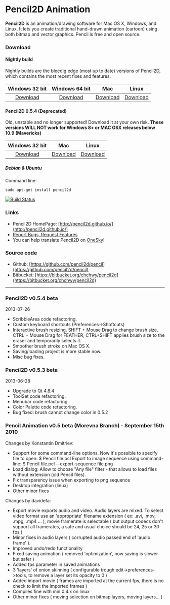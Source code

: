 # Pencil2D Animation

**Pencil2D** is an animation/drawing software for Mac OS X, Windows, and Linux. It lets you create traditional hand-drawn animation (cartoon) using both bitmap and vector graphics. Pencil is free and open source.

### Download ###
#### Nightly build
Nightly builds are the bleedig edge (most up to date) versions of Pencil2D, which contains the most recent fixes and features.

| Windows 32 bit   | Windows 64 bit    | Mac             | Linux             |
| :--------------: | :---------------: | :-------------: | :---------------: |
| [Download][0]    | [Download][1]     | [Download][2]   | [Download][3]     |

[0]: https://goo.gl/0rbHu6
[1]: https://goo.gl/5pZXED
[2]: https://goo.gl/PXsLCI
[3]: https://goo.gl/NQuJYr

#### Pencil2D 0.5.4 (Deprecated)
Old, unstable and no longer supported! Download it at your own risk. 
**These versions WILL NOT work for Windows 8+ or MAC OSX releases below 10.9 (Mavericks)**

| Windows 32 bit   | Mac             | Linux             |
| :--------------: | :-------------: | :---------------: |
| [Download][4]    | [Download][5]   | [Download][6]     |

[4]: https://bitbucket.org/chchwy/pencil2d/downloads/Pencil2D-dev-0.5.4b-win.zip
[5]: https://bitbucket.org/chchwy/pencil2d/downloads/Pencil2D-dev-0.5.4b-mac.zip
[6]: http://goo.gl/BP40t

##### Debian & Ubuntu
Command line:
```
sudo apt-get install pencil2d
```

[![Build Status](https://travis-ci.org/chchwy/pencil2d.svg?branch=master)](https://travis-ci.org/chchwy/pencil2d)

### Links ###

* Pencil2D HomePage: [http://pencil2d.github.io/](http://pencil2d.github.io/)
* [Report Bugs, Request Features](https://github.com/pencil2d/pencil/issues)
* You can help translate Pencil2D on [OneSky](http://osjoq5e.oneskyapp.com/collaboration)!

### Source code ###

* Github: [https://github.com/pencil2d/pencil](https://github.com/pencil2d/pencil)
* Bitbucket: [https://bitbucket.org/chchwy/pencil2d](https://bitbucket.org/chchwy/pencil2d)

----------------------------------------------------------------

### Pencil2D v0.5.4 beta ###

2013-07-26

* ScribbleArea code refactoring.
* Custom keyboard shortcuts (Preferences->Shoftcuts)
* Interactive brush resizing. SHIFT + Mouse Drag to change brush size, CTRL + Mouse Drag for FEATHER,  CTRL+SHIFT applies brush size to the eraser and temporarily selects it.
* Smoother brush stroke on Mac OS X.
* Saving/loading project is more stable now.
* Misc bug fixes.

### Pencil2D v0.5.3 beta ###

2013-06-28

* Upgrade to Qt 4.8.4
* ToolSet code refactoring.
* Menubar code refactoring.
* Color Palette code refactoring.
* Bug fixed: brush cannot change color in 0.5.2

### Pencil Animation v0.5 beta (Morevna Branch) - September 15th 2010

Changes by Konstantin Dmitriev:

* Support for some command-line options.
  Now it's possible to specify file to open:
    $ Pencil file.pcl
  Export to image sequence using command-line:
    $ Pencil file.pcl --export-sequence file.png
* Load dialog: Allow to choose "Any file" filter - that allows to load files without extension (old Pencil files).
* Fix transparency issue when exporting to png sequence
* Desktop integration (linux)
* Other minor fixes

Changes by davidefa:

* Export movie exports audio and video. Audio layers are mixed.
  To select video format use an 'appropriate' filename extension ( ex: .avi, .mov, .mpg, .mp4 ... ), movie framerate is selectable ( but output codecs don't support all framerates, a safe and usual choice should be 24, 25 or 30 fps )
* Minor fixes in audio layers ( corrupted audio passed end of 'audio frame' ).
* Improved undo/redo functionality
* Fixed saving animation ( removed 'optimization', now saving is slower but safer )
* Added fps parameter in saved animations
* 3 'layers' of onion skinning ( configurable trough edit->preferences->tools, to remove a layer set its opacity to 0 )
* Added import movie ( frames are imported at the current fps, there is no check to limit the imported frames )
* Compiles fine with min 0.4.x on linux
* Other minor fixes ( moving selection on bitmap layers, moving layers... )
